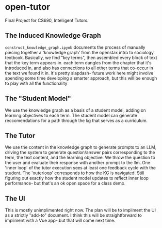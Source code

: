 # open-tutor
Final Project for CS690, Intelligent Tutors. 


## The Induced Knowledge Graph
`construct_knowledge_graph.ipynb` documents the process of manually piecing together a 'knowledge graph' from the openstax intro to sociology textbook.
Basically, we find "key terms", then assembled every block of text that the key term appears in. each term dangles from the chapter that it's introduced in, and also has connections to all other terms that co-occur in the text we found it in. It's pretty slapdash- future work here might involve spending some time developing a smarter approach, but this will be enough to play with all the functionality

## The "Student Model"
We use the knowledge graph as a basis of a student model, adding on learning objectives to each term. The student model can generate reccomendations for a path through the kg that serves as a curriculum. 

## The Tutor
We use the content in the knowledge graph to generate prompts to an LLM, driving the system to generate question/answer pairs corresponding to the term, the text content, and the learning objective. We throw the question to the user and evaluate their response with another prompt to the llm.
One 'inner loop' of the tutor execution sees at least one feedback cycle with the student. The 'outerloop' corresponds to how the KG is navigated. 
Still figuring out exactly how the student model updates to reflect inner loop performance- but that's an ok open space for a class demo. 

## The UI
This is mostly unimplimented right now. The plan will be to impliment the UI as a strictly "add-to" document. I think this will be straightforward to impliment with a Vue app- but that will come next time. 
